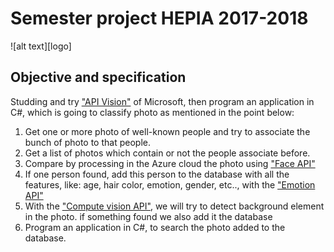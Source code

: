 # Semester project HEPIA 2017-2018
![alt text][logo]

## Objective and specification

Studding and try ["API Vision"](https://azure.microsoft.com/en-us/services/cognitive-services/directory/vision/) of Microsoft, then program an application in C#, which is going to classify photo as mentioned in the point below:

1.	Get one or more photo of well-known people and try to associate the bunch of photo to that people.
2.	Get a list of photos which contain or not the people associate before.
3.	Compare by processing in the Azure cloud the photo using ["Face API"](https://azure.microsoft.com/en-us/services/cognitive-services/face/)
4.	If one person found, add this person to the database with all the features, like: age, hair color, emotion, gender, etc.., with the ["Emotion API"](https://azure.microsoft.com/en-us/services/cognitive-services/emotion/)
5.	With the ["Compute vision API"](https://azure.microsoft.com/en-us/services/cognitive-services/computer-vision/?cdn=disable), we will try to detect background element in the photo.  if something found we also add it the database
6.	Program an application in C#, to search the photo added to the database.
